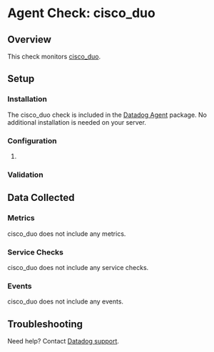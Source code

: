 # Agent Check: cisco_duo

## Overview

This check monitors [cisco_duo][1].

## Setup

### Installation

The cisco_duo check is included in the [Datadog Agent][2] package.
No additional installation is needed on your server.

### Configuration

1. <List of steps to configure this integration>

### Validation

<Steps to validate integration is functioning as expected>

## Data Collected

### Metrics

cisco_duo does not include any metrics.

### Service Checks

cisco_duo does not include any service checks.

### Events

cisco_duo does not include any events.

## Troubleshooting

Need help? Contact [Datadog support][3].

[1]: **LINK_TO_INTEGRATION_SITE**
[2]: https://app.datadoghq.com/account/settings#agent
[3]: https://docs.datadoghq.com/help/

